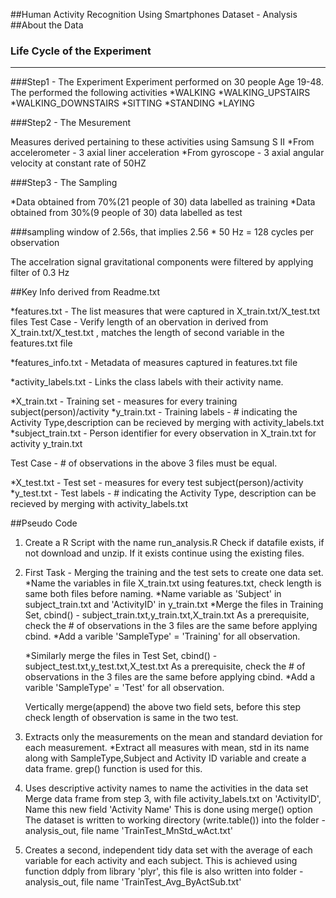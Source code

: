 ##Human Activity Recognition Using Smartphones Dataset - Analysis##About the Data### Life Cycle of the Experiment-----------------------------------------------------------------------###Step1 - The ExperimentExperiment performed on 30 people Age 19-48.The performed the following activities*WALKING*WALKING_UPSTAIRS*WALKING_DOWNSTAIRS*SITTING*STANDING*LAYING###Step2 - The MesurementMeasures derived pertaining to these activities using Samsung S II*From accelerometer - 3 axial liner acceleration*From gyroscope - 3 axial angular velocity at  constant rate of 50HZ###Step3 - The Sampling*Data obtained from 70%(21 people of 30) data labelled as training*Data obtained from 30%(9 people of 30) data labelled as test###sampling window of 2.56s, that implies 2.56 * 50 Hz = 128 cycles per observationThe accelration signal gravitational components were filtered by applying filter of 0.3 Hz##Key Info derived from Readme.txt*features.txt - The list measures that were captured in X_train.txt/X_test.txt filesTest Case - Verify length of an obervation in derived from X_train.txt/X_test.txt , matches the length of second variable in the features.txt file*features_info.txt - Metadata of measures captured in features.txt file*activity_labels.txt - Links the class labels with their activity name.*X_train.txt - Training set - measures for every training subject(person)/activity*y_train.txt - Training labels - # indicating the Activity Type,description can be recieved by merging with activity_labels.txt*subject_train.txt - Person identifier for every observation in X_train.txt for activity y_train.txtTest Case - # of observations in the above 3 files must be equal.*X_test.txt - Test set - measures for every test subject(person)/activity*y_test.txt - Test labels - # indicating the Activity Type, description can be recieved by merging with activity_labels.txt##Pseudo Code1. Create a R Script with the name run_analysis.RCheck if datafile exists, if not download and unzip. If it exists continue using the existing files.2. First Task - Merging the training and the test sets to create one data set.	*Name the variables in file X_train.txt using features.txt, check length is same both files before naming.	*Name variable as 'Subject' in subject_train.txt and 'ActivityID' in y_train.txt	*Merge the files in Training Set, cbind() - subject_train.txt,y_train.txt,X_train.txt	As a prerequisite, check the # of observations in the 3 files are the same before applying cbind.	*Add a varible 'SampleType' = 'Training' for all observation.	 	*Similarly merge the files in Test Set, cbind() - subject_test.txt,y_test.txt,X_test.txt	 As a prerequisite, check the # of observations in the 3 files are the same before applying cbind.	 *Add a varible 'SampleType' = 'Test' for all observation.	 	Vertically merge(append) the above two field sets, before this step check length of observation is same in the two test.	3. Extracts only the measurements on the mean and standard deviation for each measurement.	*Extract all measures with mean, std in its name along with SampleType,Subject and Activity ID variable and create a data frame.	grep() function is used for this.	4. Uses descriptive activity names to name the activities in the data set	Merge data frame from step 3, with file activity_labels.txt on 'ActivityID', Name this new field 'Activity Name'	This is done using merge() option	The dataset is written to working directory (write.table()) into the folder - analysis_out, file name 'TrainTest_MnStd_wAct.txt'	5. Creates a second, independent tidy data set with the average of each variable for each activity and each subject. This is achieved using function ddply from library 'plyr', this file is also written into folder - analysis_out,file name 'TrainTest_Avg_ByActSub.txt'
